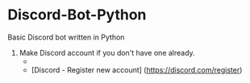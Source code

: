 # Discord-Bot-Python
 Basic Discord bot written in Python
1. Make Discord account if you don't have one already.
    *  <!-- links -->
    * [Discord - Register new account] (https://discord.com/register)
